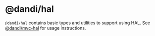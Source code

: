 # @dandi/hal

`@dandi/hal` contains basic types and utilities to support using HAL.
See [@dandi/mvc-hal](../mvc-hal) for usage instructions.
